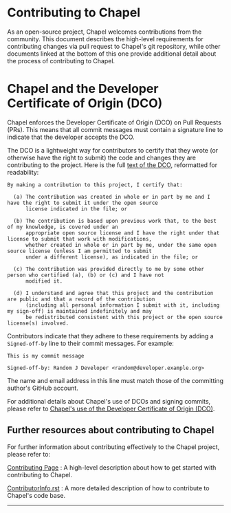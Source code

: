 # Contributing to Chapel

As an open-source project, Chapel welcomes contributions from the
community.  This document describes the high-level requirements for
contributing changes via pull request to Chapel's git repository,
while other documents linked at the bottom of this one provide
additional detail about the process of contributing to Chapel.


# Chapel and the Developer Certificate of Origin (DCO)

Chapel enforces the Developer Certificate of Origin (DCO) on Pull
Requests (PRs). This means that all commit messages must contain a
signature line to indicate that the developer accepts the DCO.

The DCO is a lightweight way for contributors to certify that they
wrote (or otherwise have the right to submit) the code and changes
they are contributing to the project. Here is the full [text of the
DCO][0], reformatted for readability:

    By making a contribution to this project, I certify that:

      (a) The contribution was created in whole or in part by me and I have the right to submit it under the open source 
          license indicated in the file; or

      (b) The contribution is based upon previous work that, to the best of my knowledge, is covered under an
          appropriate open source license and I have the right under that license to submit that work with modifications, 
          whether created in whole or in part by me, under the same open source license (unless I am permitted to submit 
          under a different license), as indicated in the file; or

      (c) The contribution was provided directly to me by some other person who certified (a), (b) or (c) and I have not 
          modified it.

      (d) I understand and agree that this project and the contribution are public and that a record of the contribution 
          (including all personal information I submit with it, including my sign-off) is maintained indefinitely and may 
          be redistributed consistent with this project or the open source license(s) involved.


Contributors indicate that they adhere to these requirements by adding
a `Signed-off-by` line to their commit messages.  For example:

    This is my commit message

    Signed-off-by: Random J Developer <random@developer.example.org>

The name and email address in this line must match those of the
committing author's GitHub account.

For additional details about Chapel's use of DCOs and signing commits,
please refer to [Chapel's use of the Developer Certificate of Origin
(DCO)][1].


## Further resources about contributing to Chapel

For further information about contributing effectively to the Chapel
project, please refer to:

[Contributing Page][2] : A high-level description about how to get started with contributing to Chapel.

[ContributorInfo.rst][3] : A more detailed description of how to contribute to Chapel's code base.

---

[0]: https://developercertificate.org/
[1]: https://github.com/chapel-lang/chapel/tree/main/doc/rst/developer/bestPractices/DCO.rst
[2]: https://chapel-lang.org/contributing.html
[3]: https://github.com/chapel-lang/chapel/tree/main/doc/rst/developer/bestPractices/ContributorInfo.rst
